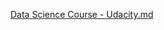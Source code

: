 [Data Science Course - Udacity.md](https://github.com/chetnashahi/Data-Science-Course-Udacity/files/6642852/Data.Science.Course.-.Udacity.md)
